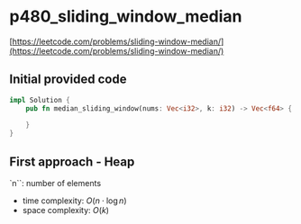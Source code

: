# p480_sliding_window_median
[https://leetcode.com/problems/sliding-window-median/](https://leetcode.com/problems/sliding-window-median/)

## Initial provided code
```Rust
impl Solution {
    pub fn median_sliding_window(nums: Vec<i32>, k: i32) -> Vec<f64> {
        
    }
}
```

## First approach - Heap

`n``: number of elements

- time complexity: $O(n \cdot \log n)$
- space complexity: $O(k)$





